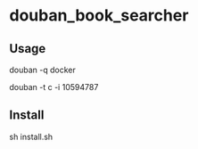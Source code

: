 # douban_book_searcher

## Usage
douban -q docker

douban -t c -i 10594787

## Install

sh install.sh
